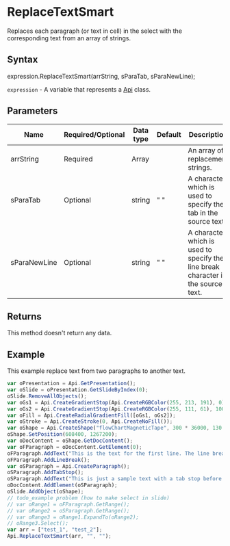 # ReplaceTextSmart

Replaces each paragraph (or text in cell) in the select with the corresponding text from an array of strings.

## Syntax

expression.ReplaceTextSmart(arrString, sParaTab, sParaNewLine);

`expression` - A variable that represents a [Api](../Api.md) class.

## Parameters

| **Name** | **Required/Optional** | **Data type** | **Default** | **Description** |
| ------------- | ------------- | ------------- | ------------- | ------------- |
| arrString | Required | Array |  | An array of replacement strings. |
| sParaTab | Optional | string | " " | A character which is used to specify the tab in the source text. |
| sParaNewLine | Optional | string | " " | A character which is used to specify the line break character in the source text. |

## Returns

This method doesn't return any data.

## Example

This example replace text from two paragraphs to another text.

```javascript
var oPresentation = Api.GetPresentation();
var oSlide = oPresentation.GetSlideByIndex(0);
oSlide.RemoveAllObjects();
var oGs1 = Api.CreateGradientStop(Api.CreateRGBColor(255, 213, 191), 0);
var oGs2 = Api.CreateGradientStop(Api.CreateRGBColor(255, 111, 61), 100000);
var oFill = Api.CreateRadialGradientFill([oGs1, oGs2]);
var oStroke = Api.CreateStroke(0, Api.CreateNoFill());
var oShape = Api.CreateShape("flowChartMagneticTape", 300 * 36000, 130 * 36000, oFill, oStroke);
oShape.SetPosition(608400, 1267200);
var oDocContent = oShape.GetDocContent();
var oFParagraph = oDocContent.GetElement(0);
oFParagraph.AddText("This is the text for the first line. The line break is added after it.");
oFParagraph.AddLineBreak();
var oSParagraph = Api.CreateParagraph();
oSParagraph.AddTabStop();
oSParagraph.AddText("This is just a sample text with a tab stop before it.");
oDocContent.AddElement(oSParagraph);
oSlide.AddObject(oShape);
// todo_example problem (how to make select in slide)
// var oRange1 = oFParagraph.GetRange();
// var oRange2 = oSParagraph.GetRange();
// var oRange3 = oRange1.ExpandTo(oRange2);
// oRange3.Select();
var arr = ["test_1", "test_2"];
Api.ReplaceTextSmart(arr, "", "");
```
